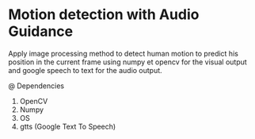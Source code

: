 # Motion detection with Audio Guidance
Apply image processing method to detect human motion to predict his position in the current frame using numpy et opencv for the visual output and google speech to text for the audio output.

@ Dependencies
1. OpenCV
2. Numpy
3. OS
4. gtts (Google Text To Speech)
